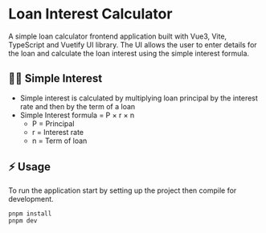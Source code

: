 # Loan Interest Calculator

A simple loan calculator frontend application built with Vue3, Vite, TypeScript and Vuetify UI library. The UI allows the user to enter details for the loan and calculate the loan interest using the simple interest formula.

## 💁‍♀️ Simple Interest 

* Simple interest is calculated by multiplying loan principal by the interest rate and then by the term of a loan
* Simple Interest formula = P × r × n
  * P = Principal
  * r = Interest rate
  * n = Term of loan

## ⚡️ Usage

To run the application start by setting up the project then compile for development.

```sh
pnpm install
pnpm dev
```


